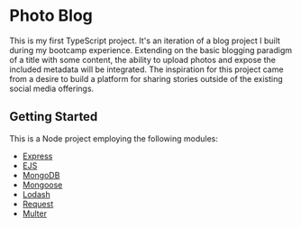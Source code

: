 # Photo Blog

This is my first TypeScript project. It's an iteration of a blog project I built during my bootcamp experience. Extending on the basic blogging paradigm of a title with some content, the ability to upload photos and expose the included metadata will be integrated. The inspiration for this project came from a desire to build a platform for sharing stories outside of the existing social media offerings.

## Getting Started

This is a Node project employing the following modules: 
- [Express](https://www.npmjs.com/package/express)
- [EJS](https://www.npmjs.com/package/ejs)
- [MongoDB](https://www.mongodb.com)
- [Mongoose](https://www.npmjs.com/package/mongoose)
- [Lodash](https://www.npmjs.com/package/lodash)
- [Request](https://www.npmjs.com/package/request)
- [Multer](https://www.npmjs.com/package/multer)
